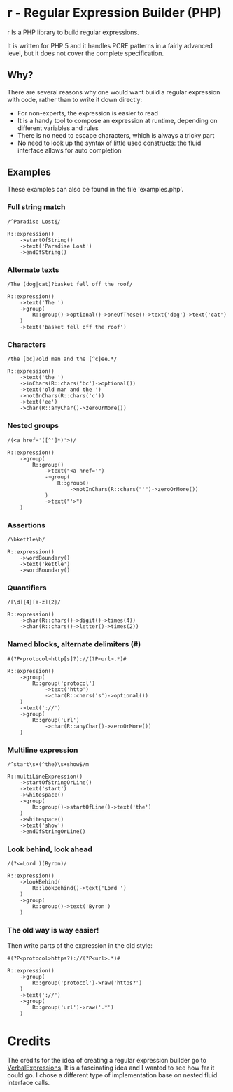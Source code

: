 # r - Regular Expression Builder (PHP)

r Is a PHP library to build regular expressions.

It is written for PHP 5 and it handles PCRE patterns in a fairly advanced level, but it does not cover the complete specification.

## Why?

There are several reasons why one would want build a regular expression with code, rather than to write it down directly:

 * For non-experts, the expression is easier to read
 * It is a handy tool to compose an expression at runtime, depending on different variables and rules
 * There is no need to escape characters, which is always a tricky part
 * No need to look up the syntax of little used constructs: the fluid interface allows for auto completion

## Examples

These examples can also be found in the file 'examples.php'.

### Full string match

` /^Paradise Lost$/ `

	R::expression()
		->startOfString()
		->text('Paradise Lost')
		->endOfString()

### Alternate texts

` /The (dog|cat)?basket fell off the roof/ `

	R::expression()
		->text('The ')
		->group(
			R::group()->optional()->oneOfThese()->text('dog')->text('cat')
		)
		->text('basket fell off the roof')

### Characters

` /the [bc]?old man and the [^c]ee.*/ `

	R::expression()
		->text('the ')
		->inChars(R::chars('bc')->optional())
		->text('old man and the ')
		->notInChars(R::chars('c'))
		->text('ee')
		->char(R::anyChar()->zeroOrMore())

### Nested groups

` /(<a href='([^']*)'>)/ `

	R::expression()
		->group(
			R::group()
				->text("<a href='")
				->group(
					R::group()
						->notInChars(R::chars("'")->zeroOrMore())
				)
				->text("'>")
		)

### Assertions

` /\bkettle\b/ `

	R::expression()
		->wordBoundary()
		->text('kettle')
		->wordBoundary()

### Quantifiers

` /[\d]{4}[a-z]{2}/ `

	R::expression()
		->char(R::chars()->digit()->times(4))
		->char(R::chars()->letter()->times(2))

### Named blocks, alternate delimiters (#)

` #(?P<protocol>http[s]?)://(?P<url>.*)# `

	R::expression()
		->group(
			R::group('protocol')
				->text('http')
				->char(R::chars('s')->optional())
		)
		->text('://')
		->group(
			R::group('url')
				->char(R::anyChar()->zeroOrMore())
		)

### Multiline expression

` /^start\s+(^the)\s+show$/m `

	R::multiLineExpression()
		->startOfStringOrLine()
		->text('start')
		->whitespace()
		->group(
			R::group()->startOfLine()->text('the')
		)
		->whitespace()
		->text('show')
		->endOfStringOrLine()

### Look behind, look ahead

` /(?<=Lord )(Byron)/ `

	R::expression()
	    ->lookBehind(
	        R::lookBehind()->text('Lord ')
	    )
	    ->group(
	        R::group()->text('Byron')
	    )

### The old way is way easier!

Then write parts of the expression in the old style:

` #(?P<protocol>https?)://(?P<url>.*)# `

	R::expression()
		->group(
			R::group('protocol')->raw('https?')
		)
		->text('://')
		->group(
			R::group('url')->raw('.*')
		)

Credits
=======
The credits for the idea of creating a regular expression builder go to [VerbalExpressions](https://github.com/VerbalExpressions/JSVerbalExpressions).
It is a fascinating idea and I wanted to see how far it could go. I chose a different type of implementation base on nested fluid interface calls.
